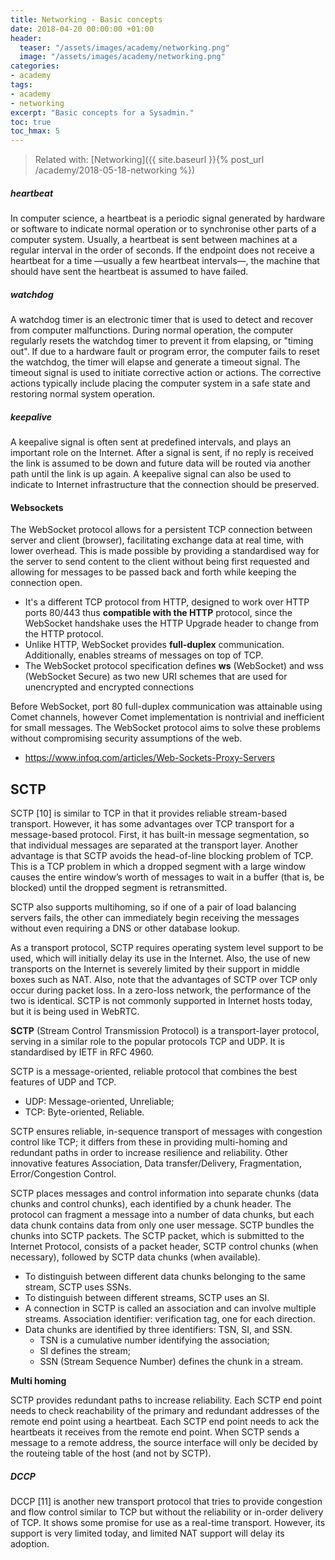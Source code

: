```yaml
---
title: Networking - Basic concepts
date: 2018-04-20 00:00:00 +01:00
header:
  teaser: "/assets/images/academy/networking.png"
  image: "/assets/images/academy/networking.png"
categories:
- academy
tags:
- academy
- networking
excerpt: "Basic concepts for a Sysadmin."
toc: true
toc_hmax: 5
---
```


> Related with: [Networking]({{ site.baseurl }}{% post_url /academy/2018-05-18-networking %})

##### heartbeat
In computer science, a heartbeat is a periodic signal generated by hardware or software to indicate normal operation or to synchronise other parts of a computer system. Usually, a heartbeat is sent between machines at a regular interval in the order of seconds. If the endpoint does not receive a heartbeat for a time —usually a few heartbeat intervals—, the machine that should have sent the heartbeat is assumed to have failed.

##### watchdog
A watchdog timer is an electronic timer that is used to detect and recover from computer malfunctions. During normal operation, the computer regularly resets the watchdog timer to prevent it from elapsing, or "timing out". If due to a hardware fault or program error, the computer fails to reset the watchdog, the timer will elapse and generate a timeout signal. The timeout signal is used to initiate corrective action or actions. The corrective actions typically include placing the computer system in a safe state and restoring normal system operation.

##### keepalive
A keepalive signal is often sent at predefined intervals, and plays an important role on the Internet. After a signal is sent, if no reply is received the link is assumed to be down and future data will be routed via another path until the link is up again. A keepalive signal can also be used to indicate to Internet infrastructure that the connection should be preserved.

#### Websockets

The WebSocket protocol allows for a persistent TCP connection between server and client (browser), facilitating exchange data at real time, with lower overhead.
This is made possible by providing a standardised way for the server to send content to the client without being first requested and allowing for messages to be passed back and forth while keeping the connection open.

* It's a different TCP protocol from HTTP, designed to work over HTTP ports 80/443 thus **compatible with the HTTP** protocol, since the WebSocket handshake uses the HTTP Upgrade header to change from the HTTP protocol.
* Unlike HTTP, WebSocket provides **full-duplex** communication. Additionally, enables streams of messages on top of TCP.
* The WebSocket protocol specification defines **ws** (WebSocket) and wss (WebSocket Secure) as two new URI schemes that are used for unencrypted and encrypted connections

Before WebSocket, port 80 full-duplex communication was attainable using Comet channels, however Comet implementation is nontrivial and  inefficient for small messages. The WebSocket protocol aims to solve these problems without compromising security assumptions of the web.

* https://www.infoq.com/articles/Web-Sockets-Proxy-Servers

## SCTP

SCTP [10] is similar to TCP in that it provides reliable stream-based transport. However, it has some advantages over TCP transport for a message-based protocol. First, it has built-in message segmentation, so that individual messages are separated at the transport layer. Another advantage is that SCTP avoids the head-of-line blocking problem of TCP. This is a TCP problem in which a dropped segment with a large window causes the entire window’s worth of messages to wait in a buffer (that is, be blocked) until the dropped segment is retransmitted.

SCTP also supports multihoming, so if one of a pair of load balancing servers fails, the other can immediately begin receiving the messages without even requiring a DNS or other database lookup.

As a transport protocol, SCTP requires operating system level support to be used, which will initially delay its use in the Internet. Also, the use of new transports on the Internet is severely limited by their support in middle boxes such as NAT. Also, note that the advantages of SCTP over TCP only occur during packet loss. In a zero-loss network, the performance of the two is identical. SCTP is not commonly supported in Internet hosts today, but it is being used in WebRTC.

**SCTP** (Stream Control Transmission Protocol) is a transport-layer protocol, serving in a similar role to the popular protocols TCP and UDP. It is standardised by IETF in RFC 4960.

SCTP is a message-oriented, reliable protocol that combines the best features of UDP and TCP.
* UDP: Message-oriented, Unreliable;
* TCP: Byte-oriented, Reliable.

SCTP ensures reliable, in-sequence transport of messages with congestion control like TCP; it differs from these in providing multi-homing and redundant paths in order to increase resilience and reliability. Other innovative features
Association, Data transfer/Delivery, Fragmentation, Error/Congestion Control.

SCTP places messages and control information into separate chunks (data chunks and control chunks), each identified by a chunk header. The protocol can fragment a message into a number of data chunks, but each data chunk contains data from only one user message. SCTP bundles the chunks into SCTP packets. The SCTP packet, which is submitted to the Internet Protocol, consists of a packet header, SCTP control chunks (when necessary), followed by SCTP data chunks (when available).

* To distinguish between different data chunks belonging to the same stream, SCTP uses SSNs.
* To distinguish between different streams, SCTP uses an SI.
* A connection in SCTP is called an association and can involve multiple streams. Association identifier: verification tag, one for each direction.
* Data chunks are identified by three identifiers: TSN, SI, and SSN.
  * TSN is a cumulative number identifying the association;
  * SI defines the stream;
  * SSN (Stream Sequence Number) defines the chunk in a stream.

**Multi homing**

SCTP provides redundant paths to increase reliability. Each SCTP end point needs to check reachability of the primary and redundant addresses of the remote end point using a heartbeat. Each SCTP end point needs to ack the heartbeats it receives from the remote end point.
When SCTP sends a message to a remote address, the source interface will only be decided by the routeing table of the host (and not by SCTP).


##### DCCP  

DCCP [11] is another new transport protocol that tries to provide congestion and flow control similar to TCP but without the reliability or in-order delivery of TCP. It shows some promise for use as a real-time transport. However, its support is very limited today, and limited NAT support will delay its adoption.
